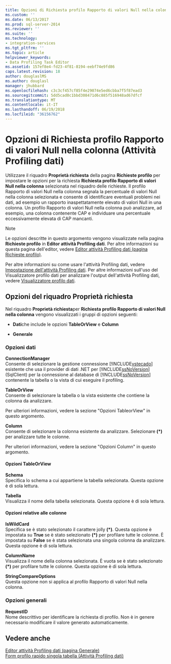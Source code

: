 ```yaml
---
title: Opzioni di Richiesta profilo Rapporto di valori Null nella colonna (Attività Profiling dati) | Microsoft Docs
ms.custom: ''
ms.date: 06/13/2017
ms.prod: sql-server-2014
ms.reviewer: ''
ms.suite: ''
ms.technology:
- integration-services
ms.tgt_pltfrm: ''
ms.topic: article
helpviewer_keywords:
- Data Profiling Task Editor
ms.assetid: 157ef8e4-fd23-4f81-8194-eebf74e9fd86
caps.latest.revision: 18
author: douglaslMS
ms.author: douglasl
manager: jhubbard
ms.openlocfilehash: c3c3cf457cf85f4e29074e5ed6cbba7f5f87ead3
ms.sourcegitcommit: 5dd5cad0c1bbd308471d6c885f516948ad67dfcf
ms.translationtype: MT
ms.contentlocale: it-IT
ms.lasthandoff: 06/19/2018
ms.locfileid: "36156762"
---
```

# <a name="column-null-ratio-profile-request-options-data-profiling-task"></a>Opzioni di Richiesta profilo Rapporto di valori Null nella colonna (Attività Profiling dati)
  Utilizzare il riquadro **Proprietà richiesta** della pagina **Richieste profilo** per impostare le opzioni per la richiesta **Richiesta profilo Rapporto di valori Null nella colonna** selezionata nel riquadro delle richieste. Il profilo Rapporto di valori Null nella colonna segnala la percentuale di valori Null nella colonna selezionata e consente di identificare eventuali problemi nei dati, ad esempio un rapporto inaspettatamente elevato di valori Null in una colonna. Un profilo Rapporto di valori Null nella colonna può analizzare, ad esempio, una colonna contenente CAP e individuare una percentuale eccessivamente elevata di CAP mancanti.  
  
> [!NOTE]  
>  Le opzioni descritte in questo argomento vengono visualizzate nella pagina **Richieste profilo** in **Editor attività Profiling dati**. Per altre informazioni su questa pagina dell'editor, vedere [Editor attività Profiling dati &#40;pagina Richieste profilo&#41;](data-profiling-task-editor-profile-requests-page.md).  
  
 Per altre informazioni su come usare l'attività Profiling dati, vedere [Impostazione dell'attività Profiling dati](data-profiling-task.md). Per altre informazioni sull'uso del Visualizzatore profilo dati per analizzare l'output dell'attività Profiling dati, vedere [Visualizzatore profilo dati](data-profile-viewer.md).  
  
## <a name="request-properties-options"></a>Opzioni del riquadro Proprietà richiesta  
 Nel riquadro **Proprietà richiesta**per **Richiesta profilo Rapporto di valori Null nella colonna** vengono visualizzati i gruppi di opzioni seguenti:  
  
-   **Dati**che include le opzioni **TableOrView** e **Column**  
  
-   **Generale**  
  
### <a name="data-options"></a>Opzioni dati  
 **ConnectionManager**  
 Consente di selezionare la gestione connessione [!INCLUDE[vstecado](../../includes/vstecado-md.md)] esistente che usa il provider di dati .NET per [!INCLUDE[ssNoVersion](../../includes/ssnoversion-md.md)] (SqlClient) per la connessione al database di [!INCLUDE[ssNoVersion](../../includes/ssnoversion-md.md)] contenente la tabella o la vista di cui eseguire il profiling.  
  
 **TableOrView**  
 Consente di selezionare la tabella o la vista esistente che contiene la colonna da analizzare.  
  
 Per ulteriori informazioni, vedere la sezione "Opzioni TableorView" in questo argomento.  
  
 **Column**  
 Consente di selezionare la colonna esistente da analizzare. Selezionare **(\*)** per analizzare tutte le colonne.  
  
 Per ulteriori informazioni, vedere la sezione "Opzioni Column" in questo argomento.  
  
#### <a name="tableorview-options"></a>Opzioni TableOrView  
 **Schema**  
 Specifica lo schema a cui appartiene la tabella selezionata. Questa opzione è di sola lettura.  
  
 **Tabella**  
 Visualizza il nome della tabella selezionata. Questa opzione è di sola lettura.  
  
#### <a name="column-options"></a>Opzioni relative alle colonne  
 **IsWildCard**  
 Specifica se è stato selezionato il carattere jolly **(\*)**. Questa opzione è impostata su **True** se è stato selezionato **(\*)** per profilare tutte le colonne. È impostata su **False** se è stata selezionata una singola colonna da analizzare. Questa opzione è di sola lettura.  
  
 **ColumnName**  
 Visualizza il nome della colonna selezionata. È vuota se è stato selezionato **(\*)** per profilare tutte le colonne. Questa opzione è di sola lettura.  
  
 **StringCompareOptions**  
 Questa opzione non si applica al profilo Rapporto di valori Null nella colonna.  
  
### <a name="general-options"></a>Opzioni generali  
 **RequestID**  
 Nome descrittivo per identificare la richiesta di profilo. Non è in genere necessario modificare il valore generato automaticamente.  
  
## <a name="see-also"></a>Vedere anche  
 [Editor attività Profiling dati &#40;pagina Generale&#41;](../general-page-of-integration-services-designers-options.md)   
 [Form profilo rapido singola tabella &#40;Attività Profiling dati&#41;](single-table-quick-profile-form-data-profiling-task.md)  
  
  